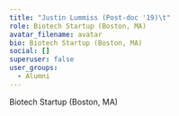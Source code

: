 ```yaml
---
title: "Justin Lummiss (Post-doc '19)\t"
role: Biotech Startup (Boston, MA)
avatar_filename: avatar
bio: Biotech Startup (Boston, MA)
social: []
superuser: false
user_groups:
  - Alumni
---
```

Biotech Startup (Boston, MA)
